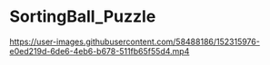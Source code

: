 # SortingBall_Puzzle


https://user-images.githubusercontent.com/58488186/152315976-e0ed219d-6de6-4eb6-b678-511fb65f55d4.mp4

